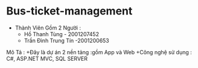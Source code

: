 # Bus-ticket-management
- Thành Viên Gồm 2 Người :
    + Hồ Thanh Tùng - 2001207452
    + Trần Đình Trung Tín -2001200653

Mô Tả :
    +Đây là dự án 2 nền tảng :gồm App và Web
    +Công nghệ sử dụng : C#, ASP.NET MVC, SQL SERVER
